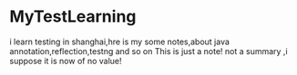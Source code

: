 # MyTestLearning
i learn testing in shanghai,hre is my some notes,about java annotation,reflection,testng and so on
This is just a note! not a summary ,i suppose it is now of no value!
